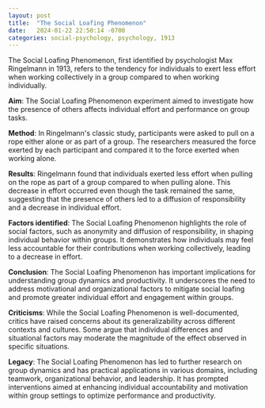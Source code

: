 ```yaml
---
layout: post
title:  "The Social Loafing Phenomenon"
date:   2024-01-22 22:50:14 -0700
categories: social-psychology, psychology, 1913
---
```


The Social Loafing Phenomenon, first identified by psychologist Max Ringelmann in 1913, refers to the tendency for individuals to exert less effort when working collectively in a group compared to when working individually.

**Aim**: The Social Loafing Phenomenon experiment aimed to investigate how the presence of others affects individual effort and performance on group tasks.

**Method**: In Ringelmann's classic study, participants were asked to pull on a rope either alone or as part of a group. The researchers measured the force exerted by each participant and compared it to the force exerted when working alone.

**Results**: Ringelmann found that individuals exerted less effort when pulling on the rope as part of a group compared to when pulling alone. This decrease in effort occurred even though the task remained the same, suggesting that the presence of others led to a diffusion of responsibility and a decrease in individual effort.

**Factors identified**: The Social Loafing Phenomenon highlights the role of social factors, such as anonymity and diffusion of responsibility, in shaping individual behavior within groups. It demonstrates how individuals may feel less accountable for their contributions when working collectively, leading to a decrease in effort.

**Conclusion**: The Social Loafing Phenomenon has important implications for understanding group dynamics and productivity. It underscores the need to address motivational and organizational factors to mitigate social loafing and promote greater individual effort and engagement within groups.

**Criticisms**: While the Social Loafing Phenomenon is well-documented, critics have raised concerns about its generalizability across different contexts and cultures. Some argue that individual differences and situational factors may moderate the magnitude of the effect observed in specific situations.

**Legacy**: The Social Loafing Phenomenon has led to further research on group dynamics and has practical applications in various domains, including teamwork, organizational behavior, and leadership. It has prompted interventions aimed at enhancing individual accountability and motivation within group settings to optimize performance and productivity.
